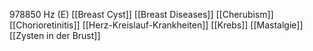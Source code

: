 978850 Hz (E)
[[Breast Cyst]]
[[Breast Diseases]]
[[Cherubism]]
[[Chorioretinitis]]
[[Herz-Kreislauf-Krankheiten]]
[[Krebs]]
[[Mastalgie]]
[[Zysten in der Brust]]